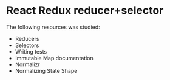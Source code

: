 # React Redux reducer+selector

The following resources was studied:

- Reducers
- Selectors
- Writing tests
- Immutable Map documentation
- Normalizr
- Normalizing State Shape
